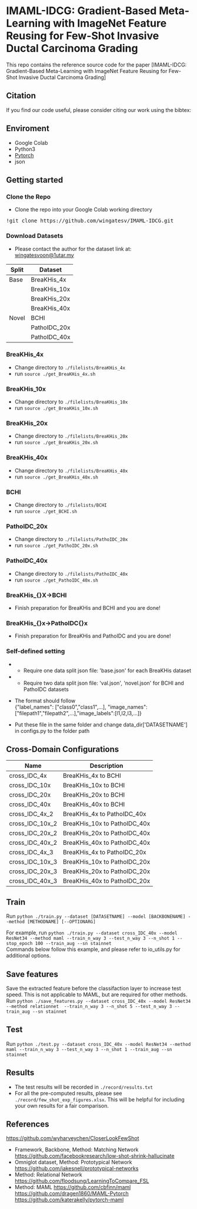 # IMAML-IDCG: Gradient-Based Meta-Learning with ImageNet Feature Reusing for Few-Shot Invasive Ductal Carcinoma Grading

This repo contains the reference source code for the paper [IMAML-IDCG: Gradient-Based Meta-Learning with ImageNet Feature Reusing for Few-Shot Invasive Ductal Carcinoma Grading]


## Citation
If you find our code useful, please consider citing our work using the bibtex:

## Enviroment
 - Google Colab
 - Python3
 - [Pytorch](http://pytorch.org/) 
 - json

## Getting started
### Clone the Repo
* Clone the repo into your Google Colab working directory
<pre>
!git clone https://github.com/wingatesv/IMAML-IDCG.git
</pre>

### Download Datasets
* Please contact the author for the dataset link at: wingatesvoon@1utar.my

| Split |     Dataset     | 
|-------|-----------------|
| Base  | BreaKHis_4x     | 
|       | BreaKHis_10x    | 
|       | BreaKHis_20x    | 
|       | BreaKHis_40x    | 
| Novel | BCHI            |
|       | PathoIDC_20x    | 
|       | PathoIDC_40x    | 

### BreaKHis_4x
* Change directory to `./filelists/BreaKHis_4x`
* run `source ./get_BreaKHis_4x.sh`

### BreaKHis_10x
* Change directory to `./filelists/BreaKHis_10x`
* run `source ./get_BreaKHis_10x.sh`

### BreaKHis_20x
* Change directory to `./filelists/BreaKHis_20x`
* run `source ./get_BreaKHis_20x.sh`

### BreaKHis_40x
* Change directory to `./filelists/BreaKHis_40x`
* run `source ./get_BreaKHis_40x.sh`

### BCHI
* Change directory to `./filelists/BCHI`
* run `source ./get_BCHI.sh`

### PathoIDC_20x
* Change directory to `./filelists/PathoIDC_20x`
* run `source ./get_PathoIDC_20x.sh`

### PathoIDC_40x
* Change directory to `./filelists/PathoIDC_40x`
* run `source ./get_PathoIDC_40x.sh`


### BreaKHis_{}X->BCHI
* Finish preparation for BreaKHis and BCHI and you are done!

### BreaKHis_{}x->PathoIDC{}x
* Finish preparation for BreaKHis and PathoIDC and you are done!


### Self-defined setting
* * Require one data split json file: 'base.json' for each BreaKHis dataset
* * Require two data split json file: 'val.json', 'novel.json' for BCHI and PathoIDC datasets  
* The format should follow   
{"label_names": ["class0","class1",...], "image_names": ["filepath1","filepath2",...],"image_labels":[l1,l2,l3,...]}  

* Put these file in the same folder and change data_dir['DATASETNAME'] in configs.py to the folder path  

## Cross-Domain Configurations
| Name | Description |
|------|-------------|
| cross_IDC_4x | BreaKHis_4x to BCHI |
| cross_IDC_10x | BreaKHis_10x to BCHI |
| cross_IDC_20x | BreaKHis_20x to BCHI |
| cross_IDC_40x | BreaKHis_40x to BCHI |
| cross_IDC_4x_2 | BreaKHis_4x to PathoIDC_40x |
| cross_IDC_10x_2 | BreaKHis_10x to PathoIDC_40x  |
| cross_IDC_20x_2 | BreaKHis_20x to PathoIDC_40x  |
| cross_IDC_40x_2 | BreaKHis_40x to PathoIDC_40x  |
| cross_IDC_4x_3 | BreaKHis_4x to PathoIDC_20x |
| cross_IDC_10x_3 | BreaKHis_10x to PathoIDC_20x  |
| cross_IDC_20x_3 | BreaKHis_20x to PathoIDC_20x  |
| cross_IDC_40x_3 | BreaKHis_40x to PathoIDC_20x  |


## Train
Run
```python ./train.py --dataset [DATASETNAME] --model [BACKBONENAME] --method [METHODNAME] [--OPTIONARG]```

For example, run `python ./train.py --dataset cross_IDC_40x --model ResNet34 --method maml --train_n_way 3 --test_n_way 3 --n_shot 1 --stop_epoch 100 --train_aug --sn stainnet`  
Commands below follow this example, and please refer to io_utils.py for additional options.

## Save features
Save the extracted feature before the classifaction layer to increase test speed. This is not applicable to MAML, but are required for other methods.
Run
```python ./save_features.py --dataset cross_IDC_40x --model ResNet34 --method relationnet  --train_n_way 3 --n_shot 5 --test_n_way 3 --train_aug --sn stainnet```

## Test
Run
```python ./test.py --dataset cross_IDC_40x --model ResNet34 --method maml --train_n_way 3 --test_n_way 3 --n_shot 1 --train_aug --sn stainnet```

## Results
* The test results will be recorded in `./record/results.txt`
* For all the pre-computed results, please see `./record/few_shot_exp_figures.xlsx`. This will be helpful for including your own results for a fair comparison.

## References
https://github.com/wyharveychen/CloserLookFewShot
* Framework, Backbone, Method: Matching Network
https://github.com/facebookresearch/low-shot-shrink-hallucinate 
* Omniglot dataset, Method: Prototypical Network
https://github.com/jakesnell/prototypical-networks
* Method: Relational Network
https://github.com/floodsung/LearningToCompare_FSL
* Method: MAML
https://github.com/cbfinn/maml  
https://github.com/dragen1860/MAML-Pytorch  
https://github.com/katerakelly/pytorch-maml

